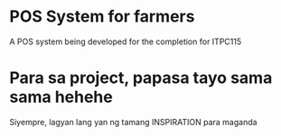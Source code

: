 # POS System for farmers
A POS system being developed for the completion for ITPC115
# Para sa project, papasa tayo sama sama hehehe
Siyempre, lagyan lang yan ng tamang INSPIRATION para maganda
